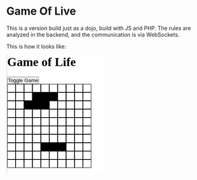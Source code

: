 # Game Of Live

This is a version build just as a dojo, build with JS and PHP. The rules are analyzed in the backend, and the communication is via WebSockets.

This is how it looks like:

![Presentaiton](./presentation1.gif)